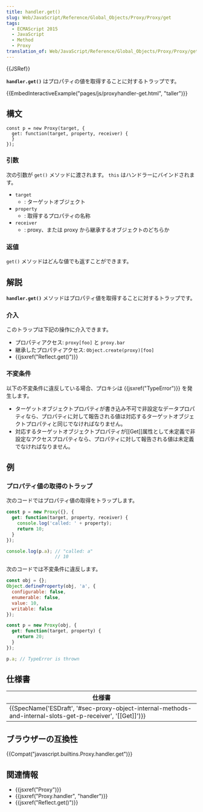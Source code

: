 ```yaml
---
title: handler.get()
slug: Web/JavaScript/Reference/Global_Objects/Proxy/Proxy/get
tags:
  - ECMAScript 2015
  - JavaScript
  - Method
  - Proxy
translation_of: Web/JavaScript/Reference/Global_Objects/Proxy/Proxy/get
---
```

{{JSRef}}

**`handler.get()`** はプロパティの値を取得することに対するトラップです。

{{EmbedInteractiveExample("pages/js/proxyhandler-get.html", "taller")}}

## 構文

```
const p = new Proxy(target, {
  get: function(target, property, receiver) {
  }
});
```

### 引数

次の引数が `get()` メソッドに渡されます。 `this` はハンドラーにバインドされます。

- `target`
  - : ターゲットオブジェクト
- `property`
  - : 取得するプロパティの名称
- `receiver`
  - : proxy、または proxy から継承するオブジェクトのどちらか

### 返値

`get()` メソッドはどんな値でも返すことができます。

## 解説

**`handler.get()`** メソッドはプロパティ値を取得することに対するトラップです。

### 介入

このトラップは下記の操作に介入できます。

- プロパティアクセス: `proxy[foo]` と `proxy.bar`
- 継承したプロパティアクセス: `Object.create(proxy)[foo]`
- {{jsxref("Reflect.get()")}}

### 不変条件

以下の不変条件に違反している場合、プロキシは {{jsxref("TypeError")}} を発生します。

- ターゲットオブジェクトプロパティが書き込み不可で非設定なデータプロパティなら、プロパティに対して報告される値は対応するターゲットオブジェクトプロパティと同じでなければなりません。
- 対応するターゲットオブジェクトプロパティが\[\[Get]]属性として未定義で非設定なアクセスプロパティなら、プロパティに対して報告される値は未定義でなければなりません。

## 例

### プロパティ値の取得のトラップ

次のコードではプロパティ値の取得をトラップします。

```js
const p = new Proxy({}, {
  get: function(target, property, receiver) {
    console.log('called: ' + property);
    return 10;
  }
});

console.log(p.a); // "called: a"
                  // 10
```

次のコードでは不変条件に違反します。

```js
const obj = {};
Object.defineProperty(obj, 'a', {
  configurable: false,
  enumerable: false,
  value: 10,
  writable: false
});

const p = new Proxy(obj, {
  get: function(target, property) {
    return 20;
  }
});

p.a; // TypeError is thrown
```

## 仕様書

| 仕様書                                                                                                                                       |
| -------------------------------------------------------------------------------------------------------------------------------------------- |
| {{SpecName('ESDraft', '#sec-proxy-object-internal-methods-and-internal-slots-get-p-receiver', '[[Get]]')}} |

## ブラウザーの互換性

{{Compat("javascript.builtins.Proxy.handler.get")}}

## 関連情報

- {{jsxref("Proxy")}}
- {{jsxref("Proxy.handler", "handler")}}
- {{jsxref("Reflect.get()")}}
